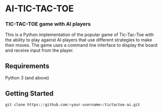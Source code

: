 # AI-TIC-TAC-TOE

<h3> TIC-TAC-TOE game with AI players </h3>
This is a Python implementation of the popular game of Tic-Tac-Toe with the ability to play against AI players that use different strategies to make their moves. 
The game uses a command line interface to display the board and receive input from the player.

<h2>Requirements</h2>
Python 3 (and above)

<h2>Getting Started</h2>

```python
git clone https://github.com/<your-username>/tictactoe-ai.git

```